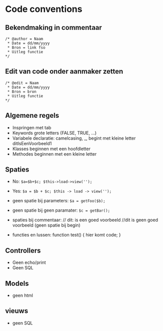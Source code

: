 # Code conventions
## Bekendmaking in commentaar
	/* @author = Naam
	 * Date = dd/mm/yyyy
	 * Bron = link fso
	 * Uitleg functie
	*/
## Edit van code onder aanmaker zetten
	/* @edit = Naam
	 * Date = dd/mm/yyyy
	 * Bron = bron
	 * Uitleg functie
	*/

## Algemene regels

  - Inspringen met tab
  - Keywords grote letters (FALSE, TRUE, ...)
  - Variabele declaratie: camelcasing, _, begint met kleine letter
      ditIsEenVoorbeeld1
  - Klasses beginnen met een hoofdletter
  - Methodes beginnen met een kleine letter

## Spaties
  - No: `$a=$b+$c; $this->load->view('');`

  - Yes: `$a = $b + $c; $this -> load -> view('');`
    
  - geen spatie bij parameters: `$a = getFoo($b);`
    
  - geen spatie bij geen paramater: `$c = getBar();`

  - spaties bij commentaar: 
  	// dit: is een goed voorbeeld
    	//dit is geen goed voorbeeld (geen spatie bij begin) 

  - functies en lussen:
  	function test()
	{
		hier komt code;
	}

## Controllers
  - Geen echo/print
  - Geen SQL

## Models
- geen html

## vieuws
- geen SQL

    
